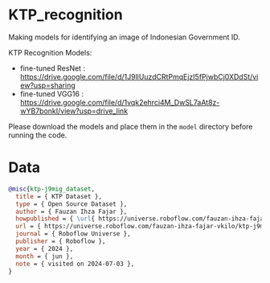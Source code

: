 # KTP_recognition
Making models for identifying an image of Indonesian Government ID.

KTP Recognition Models:
- fine-tuned ResNet : https://drive.google.com/file/d/1J9llUuzdCRtPmqEjzI5fPjwbCj0XDdSt/view?usp=sharing
- fine-tuned VGG16  : https://drive.google.com/file/d/1vqk2ehrci4M_DwSL7aAt8z-wYB7bonkI/view?usp=drive_link

Please download the models and place them in the `model` directory before running the code.

# Data
```bibtex
@misc{ktp-j9mig_dataset,
  title = { KTP Dataset },
  type = { Open Source Dataset },
  author = { Fauzan Ihza Fajar },
  howpublished = { \url{ https://universe.roboflow.com/fauzan-ihza-fajar-vkilo/ktp-j9mig } },
  url = { https://universe.roboflow.com/fauzan-ihza-fajar-vkilo/ktp-j9mig },
  journal = { Roboflow Universe },
  publisher = { Roboflow },
  year = { 2024 },
  month = { jun },
  note = { visited on 2024-07-03 },
}
